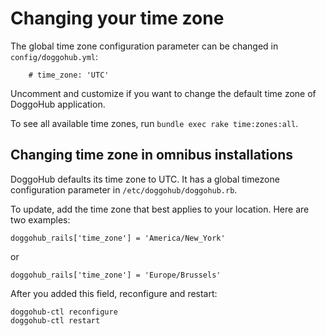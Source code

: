 # Changing your time zone

The global time zone configuration parameter can be changed in `config/doggohub.yml`:
```
    # time_zone: 'UTC'
```

Uncomment and customize if you want to change the default time zone of DoggoHub application.

To see all available time zones, run `bundle exec rake time:zones:all`.


## Changing time zone in omnibus installations

DoggoHub defaults its time zone to UTC. It has a global timezone configuration parameter in `/etc/doggohub/doggohub.rb`.

To update, add the time zone that best applies to your location. Here are two examples:
```
doggohub_rails['time_zone'] = 'America/New_York'
```
or
```
doggohub_rails['time_zone'] = 'Europe/Brussels'
```

After you added this field, reconfigure and restart:
```
doggohub-ctl reconfigure
doggohub-ctl restart
```
